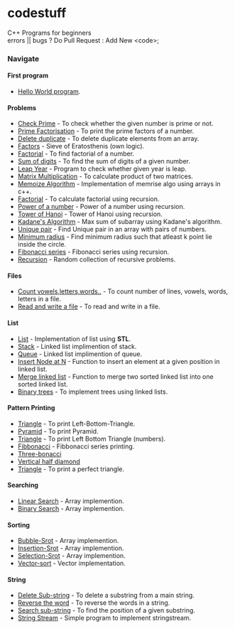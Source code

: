 # codestuff
C++ Programs for beginners <br>
errors || bugs ? Do Pull Request : Add New \<code>; 
### Navigate 
#### First program
* [Hello World program](helloworld.cpp).
#### Problems
* [Check Prime](problems/chkprime.cpp) - To check whether the given number is prime or not.
* [Prime Factorisation](problems/factor.cpp) - To print the prime factors of a number.
* [Delete duplicate](problems/delduplicate.cpp) - To delete duplicate elements from an array.
* [Factors](problems/factor.cpp) - Sieve of Eratosthenis (own logic).
* [Factorial](problems/factorial.cpp) - To find factorial of a number.
* [Sum of digits](problems/sumofdigits.cpp) - To find the sum of digits of a given number.
* [Leap Year](problems/leap.cpp) - Program to check whether given year is leap.
* [Matrix Multiplication](problems/matmul.cpp) - To calculate product of two matrices.
* [Memoize Algorithm](problems/memozisation.cpp) - Implementation of memrise algo using arrays in c++.
* [Factorial](problems/recur.cpp) - To calculate factorial using recursion.
* [Power of a number](problems/power_rec.cpp) - Power of a number using recursion.
* [Tower of Hanoi](problems/hanoi.cpp) - Tower of Hanoi using recursion.
* [Kadane's Algorithm](problems/kadane.cpp) - Max sum of subarray using Kadane's algorithm.
* [Unique pair](problems/pair.cpp) - Find Unique pair in an array with pairs of numbers.
* [Minimum radius](problems/min_radius.cpp) - Find minimum radius such that atleast k point lie inside the circle.
* [Fibonacci series](problems/fibo.cpp) - Fibonacci series using recursion.
* [Recursion](problems/recursion.cpp) - Random collection of recursive problems.
#### Files
* [Count vowels,letters,words..](file/count.cpp) - To count number of lines, vowels, words, letters in a file.
* [Read and write a file](file/rdwr.cpp) - To read and write in a file.
#### List
* [List](list/listimple.cpp) - Implementation of list using <b>STL</b>.
* [Stack](list/stack.cpp) - Linked list implimention of stack.
* [Queue](list/queue.cpp) - Linked list implimention of queue.
* [Insert Node at N](list/insert_at_N.cpp) - Function to insert an element at a given position in linked list.
* [Merge linked list](list/merge.cpp) - Function to merge two sorted linked list into one sorted linked list.
* [Binary trees](list/treeimple.cpp) - To implement trees using linked lists.
#### Pattern Printing
* [Triangle](patterns/design1.cpp) - To print Left-Bottom-Triangle.
* [Pyramid](patterns/design2.cpp) - To print Pyramid.
* [Triangle](patterns/design3.cpp) - To print Left Bottom Triangle (numbers).
* [Fibbonacci](patterns/fibbonacci.cpp) - Fibbonacci series printing.
* [Three-bonacci](patterns/three-bonacci.cpp) 
* [Vertical half diamond](patterns/design3.c)
* [Triangle](patterns/design4.c) - To print a perfect triangle.
#### Searching
* [Linear Search](searching/linearsearch.cpp) - Array implemention.
* [Binary Search](searching/binarysearch.cpp) - Array implemention.
#### Sorting
* [Bubble-Srot](sorting/bubblesort.cpp) - Array implemention.
* [Insertion-Srot](sorting/insertionsort.cpp) - Array implemention.
* [Selection-Srot](sorting/selectionsort.cpp) - Array implemention.
* [Vector-sort](sorting/vectsort.cpp) - Vector implementation.
#### String
* [Delete Sub-string](string/delsubstrin.cpp) - To delete a substring from a main string.
* [Reverse the word](string/reverseword.cpp) - To reverse the words in a string.
* [Search sub-string](string/srchsubstrg.cpp) - To find the position of a given substring.
* [String Stream](string/stringstream.cpp) - Simple program to implement stringstream.
